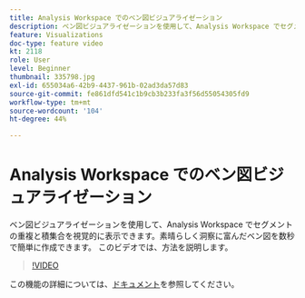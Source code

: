 ```yaml
---
title: Analysis Workspace でのベン図ビジュアライゼーション
description: ベン図ビジュアライゼーションを使用して、Analysis Workspace でセグメントの重複と積集合を視覚的に表示できます。素晴らしく洞察に富んだベン図を数秒で簡単に作成できます。 このビデオでは、方法を説明します。
feature: Visualizations
doc-type: feature video
kt: 2118
role: User
level: Beginner
thumbnail: 335798.jpg
exl-id: 655034a6-42b9-4437-961b-02ad3da57d83
source-git-commit: fe861dfd541c1b9cb3b233fa3f56d55054305fd9
workflow-type: tm+mt
source-wordcount: '104'
ht-degree: 44%

---
```


# Analysis Workspace でのベン図ビジュアライゼーション

ベン図ビジュアライゼーションを使用して、Analysis Workspace でセグメントの重複と積集合を視覚的に表示できます。素晴らしく洞察に富んだベン図を数秒で簡単に作成できます。 このビデオでは、方法を説明します。

>[!VIDEO](https://video.tv.adobe.com/v/335798/?quality=12)

この機能の詳細については、[ドキュメント](https://experienceleague.adobe.com/docs/analytics/analyze/analysis-workspace/visualizations/venn.html?lang=en)を参照してください。
